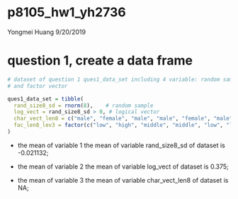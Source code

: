 p8105\_hw1\_yh2736
================
Yongmei Huang
9/20/2019

# question 1, create a data frame

``` r
# dataset of question 1 ques1_data_set including 4 variable: random sample, logical vector, character vector
# and factor vector

ques1_data_set = tibble(
  rand_size8_sd = rnorm(8),    # random sample
  log_vect = rand_size8_sd > 0, # logical vector
  char_vect_len8 = c("male", "female", "male", "male", "female", "male", "male", "female"),  # character vector
  fac_len8_lev3 = factor(c("low", "high", "middle", "middle", "low", "low", "high", "middle")) # factor vector
)
```

  - the mean of variable 1 the mean of variable rand\_size8\_sd of
    dataset is -0.021132;

  - the mean of variable 2 the mean of variable log\_vect of dataset is
    0.375;

  - the mean of variable 3 the mean of variable char\_vect\_len8 of
    dataset is NA;
